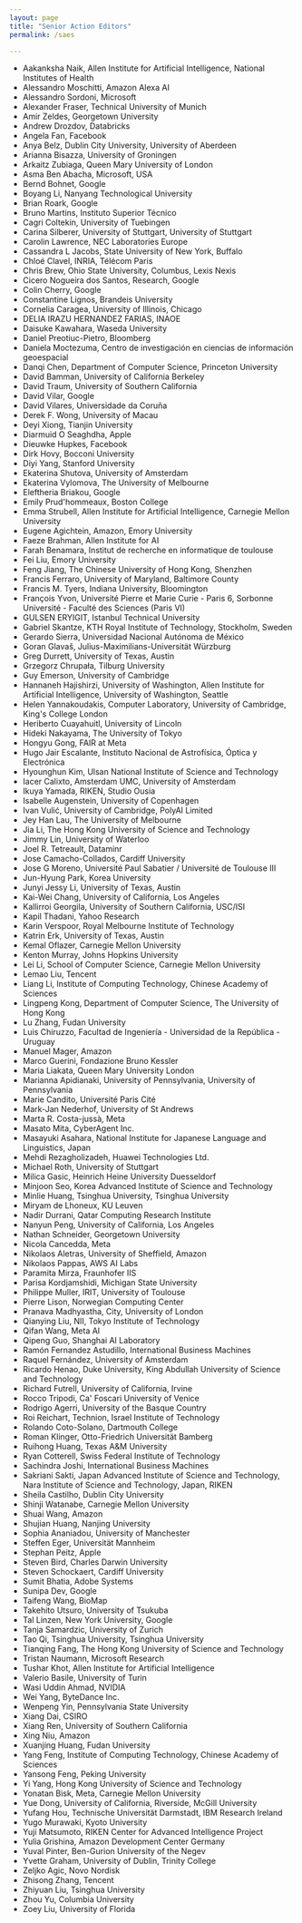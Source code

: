 ```yaml
---
layout: page
title: "Senior Action Editors"
permalink: /saes

---
```

- Aakanksha Naik, Allen Institute for Artificial Intelligence, National Institutes of Health
- Alessandro Moschitti, Amazon Alexa AI
- Alessandro Sordoni, Microsoft
- Alexander Fraser, Technical University of Munich
- Amir Zeldes, Georgetown University
- Andrew Drozdov, Databricks
- Angela Fan, Facebook
- Anya Belz, Dublin City University, University of Aberdeen
- Arianna Bisazza, University of Groningen
- Arkaitz Zubiaga, Queen Mary University of London
- Asma Ben Abacha, Microsoft, USA
- Bernd Bohnet, Google
- Boyang Li, Nanyang Technological University
- Brian Roark, Google
- Bruno Martins, Instituto Superior Técnico
- Cagri Coltekin, University of Tuebingen
- Carina Silberer, University of Stuttgart, University of Stuttgart
- Carolin Lawrence, NEC Laboratories Europe
- Cassandra L Jacobs, State University of New York, Buffalo
- Chloé Clavel, INRIA, Télécom Paris
- Chris Brew, Ohio State University, Columbus, Lexis Nexis
- Cicero Nogueira dos Santos, Research, Google
- Colin Cherry, Google
- Constantine Lignos, Brandeis University
- Cornelia Caragea, University of Illinois, Chicago
- DELIA IRAZU HERNANDEZ FARIAS, INAOE
- Daisuke Kawahara, Waseda University
- Daniel Preotiuc-Pietro, Bloomberg
- Daniela Moctezuma, Centro de investigación en ciencias de información geoespacial
- Danqi Chen, Department of Computer Science, Princeton University
- David Bamman, University of California Berkeley
- David Traum, University of Southern California
- David Vilar, Google
- David Vilares, Universidade da Coruña
- Derek F. Wong, University of Macau
- Deyi Xiong, Tianjin University
- Diarmuid O Seaghdha, Apple
- Dieuwke Hupkes, Facebook
- Dirk Hovy, Bocconi University
- Diyi Yang, Stanford University
- Ekaterina Shutova, University of Amsterdam
- Ekaterina Vylomova, The University of Melbourne
- Eleftheria Briakou, Google
- Emily Prud'hommeaux, Boston College
- Emma Strubell, Allen Institute for Artificial Intelligence, Carnegie Mellon University
- Eugene Agichtein, Amazon, Emory University
- Faeze Brahman, Allen Institute for AI
- Farah Benamara, Institut de recherche en informatique de toulouse
- Fei Liu, Emory University
- Feng Jiang, The Chinese University of Hong Kong, Shenzhen
- Francis Ferraro, University of Maryland, Baltimore County
- Francis M. Tyers, Indiana University, Bloomington
- François Yvon, Université Pierre et Marie Curie - Paris 6, Sorbonne Université - Faculté des Sciences (Paris VI)
- GULSEN ERYIGIT, Istanbul Technical University
- Gabriel Skantze, KTH Royal Institute of Technology, Stockholm, Sweden
- Gerardo Sierra, Universidad Nacional Autónoma de México
- Goran Glavaš, Julius-Maximilians-Universität Würzburg
- Greg Durrett, University of Texas, Austin
- Grzegorz Chrupała, Tilburg University
- Guy Emerson, University of Cambridge
- Hannaneh Hajishirzi, University of Washington, Allen Institute for Artificial Intelligence, University of Washington, Seattle
- Helen Yannakoudakis, Computer Laboratory, University of Cambridge, King's College London
- Heriberto Cuayahuitl, University of Lincoln
- Hideki Nakayama, The University of Tokyo
- Hongyu Gong, FAIR at Meta
- Hugo Jair Escalante, Instituto Nacional de Astrofísica, Óptica y Electrónica
- Hyounghun Kim, Ulsan National Institute of Science and Technology
- Iacer Calixto, Amsterdam UMC, University of Amsterdam
- Ikuya Yamada, RIKEN, Studio Ousia
- Isabelle Augenstein, University of Copenhagen
- Ivan Vulić, University of Cambridge, PolyAI Limited
- Jey Han Lau, The University of Melbourne
- Jia Li, The Hong Kong University of Science and Technology
- Jimmy Lin, University of Waterloo
- Joel R. Tetreault, Dataminr
- Jose Camacho-Collados, Cardiff University
- Jose G Moreno, Université Paul Sabatier / Université de Toulouse III
- Jun-Hyung Park, Korea University
- Junyi Jessy Li, University of Texas, Austin
- Kai-Wei Chang, University of California, Los Angeles
- Kallirroi Georgila, University of Southern California, USC/ISI
- Kapil Thadani, Yahoo Research
- Karin Verspoor, Royal Melbourne Institute of Technology
- Katrin Erk, University of Texas, Austin
- Kemal Oflazer, Carnegie Mellon University
- Kenton Murray, Johns Hopkins University
- Lei Li, School of Computer Science, Carnegie Mellon University
- Lemao Liu, Tencent
- Liang Li, Institute of Computing Technology, Chinese Academy of Sciences
- Lingpeng Kong, Department of Computer Science, The University of Hong Kong
- Lu Zhang, Fudan University
- Luis Chiruzzo, Facultad de Ingeniería - Universidad de la República - Uruguay
- Manuel Mager, Amazon
- Marco Guerini, Fondazione Bruno Kessler
- Maria Liakata, Queen Mary University London
- Marianna Apidianaki, University of Pennsylvania, University of Pennsylvania
- Marie Candito, Université Paris Cité
- Mark-Jan Nederhof, University of St Andrews
- Marta R. Costa-jussà, Meta
- Masato Mita, CyberAgent Inc.
- Masayuki Asahara, National Institute for Japanese Language and Linguistics, Japan
- Mehdi Rezagholizadeh, Huawei Technologies Ltd.
- Michael Roth, University of Stuttgart
- Milica Gasic, Heinrich Heine University Duesseldorf
- Minjoon Seo, Korea Advanced Institute of Science and Technology
- Minlie Huang, Tsinghua University, Tsinghua University
- Miryam de Lhoneux, KU Leuven
- Nadir Durrani, Qatar Computing Research Institute
- Nanyun Peng, University of California, Los Angeles
- Nathan Schneider, Georgetown University
- Nicola Cancedda, Meta
- Nikolaos Aletras, University of Sheffield, Amazon
- Nikolaos Pappas, AWS AI Labs
- Paramita Mirza, Fraunhofer IIS
- Parisa Kordjamshidi, Michigan State University
- Philippe Muller, IRIT, University of Toulouse
- Pierre Lison, Norwegian Computing Center
- Pranava Madhyastha, City, University of London
- Qianying Liu, NII, Tokyo Institute of Technology
- Qifan Wang, Meta AI
- Qipeng Guo, Shanghai AI Laboratory
- Ramón Fernandez Astudillo, International Business Machines
- Raquel Fernández, University of Amsterdam
- Ricardo Henao, Duke University, King Abdullah University of Science and Technology
- Richard Futrell, University of California, Irvine
- Rocco Tripodi, Ca' Foscari University of Venice
- Rodrigo Agerri, University of the Basque Country
- Roi Reichart, Technion, Israel Institute of Technology
- Rolando Coto-Solano, Dartmouth College
- Roman Klinger, Otto-Friedrich Universität Bamberg
- Ruihong Huang, Texas A&M University
- Ryan Cotterell, Swiss Federal Institute of Technology
- Sachindra Joshi, International Business Machines
- Sakriani Sakti, Japan Advanced Institute of Science and Technology, Nara Institute of Science and Technology, Japan, RIKEN
- Sheila Castilho, Dublin City University
- Shinji Watanabe, Carnegie Mellon University
- Shuai Wang, Amazon
- Shujian Huang, Nanjing University
- Sophia Ananiadou, University of Manchester
- Steffen Eger, Universität Mannheim
- Stephan Peitz, Apple
- Steven Bird, Charles Darwin University
- Steven Schockaert, Cardiff University
- Sumit Bhatia, Adobe Systems
- Sunipa Dev, Google
- Taifeng Wang, BioMap
- Takehito Utsuro, University of Tsukuba
- Tal Linzen, New York University, Google
- Tanja Samardzic, University of Zurich
- Tao Qi, Tsinghua University, Tsinghua University
- Tianqing Fang, The Hong Kong University of Science and Technology
- Tristan Naumann, Microsoft Research
- Tushar Khot, Allen Institute for Artificial Intelligence
- Valerio Basile, University of Turin
- Wasi Uddin Ahmad, NVIDIA
- Wei Yang, ByteDance Inc.
- Wenpeng Yin, Pennsylvania State University
- Xiang Dai, CSIRO
- Xiang Ren, University of Southern California
- Xing Niu, Amazon
- Xuanjing Huang, Fudan University
- Yang Feng, Institute of Computing Technology, Chinese Academy of Sciences
- Yansong Feng, Peking University
- Yi Yang, Hong Kong University of Science and Technology
- Yonatan Bisk, Meta, Carnegie Mellon University
- Yue Dong, University of California, Riverside, McGill University
- Yufang Hou, Technische Universität Darmstadt, IBM Research Ireland
- Yugo Murawaki, Kyoto University
- Yuji Matsumoto, RIKEN Center for Advanced Intelligence Project
- Yulia Grishina, Amazon Development Center Germany
- Yuval Pinter, Ben-Gurion University of the Negev
- Yvette Graham, University of Dublin, Trinity College
- Zeljko Agic, Novo Nordisk
- Zhisong Zhang, Tencent
- Zhiyuan Liu, Tsinghua University
- Zhou Yu, Columbia University
- Zoey Liu, University of Florida